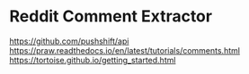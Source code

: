 # Reddit Comment Extractor


https://github.com/pushshift/api
https://praw.readthedocs.io/en/latest/tutorials/comments.html
https://tortoise.github.io/getting_started.html